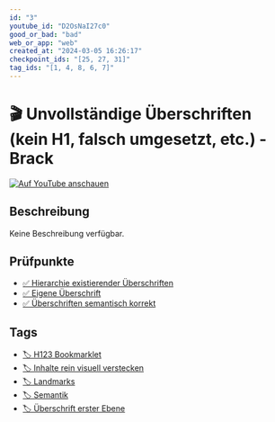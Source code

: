 ```yaml
---
id: "3"
youtube_id: "D2OsNaI27c0"
good_or_bad: "bad"
web_or_app: "web"
created_at: "2024-03-05 16:26:17"
checkpoint_ids: "[25, 27, 31]"
tag_ids: "[1, 4, 8, 6, 7]"
---
```


# 🎬 Unvollständige Überschriften (kein H1, falsch umgesetzt, etc.) - Brack

[![Auf YouTube anschauen](https://img.youtube.com/vi/D2OsNaI27c0/sddefault.jpg)](https://youtu.be/D2OsNaI27c0)

## Beschreibung

Keine Beschreibung verfügbar.

## Prüfpunkte

- [✅ Hierarchie existierender Überschriften](/de/wcag/1.3.1a-ueberschriften-struktur/hierarchie-existierender-ueberschriften)
- [✅ Eigene Überschrift](/de/wcag/1.3.1a-ueberschriften-struktur/eigene-ueberschrift)
- [✅ Überschriften semantisch korrekt](/de/wcag/1.3.1a-ueberschriften-struktur/ueberschriften-semantisch-korrekt)

## Tags

- [🏷️ H123 Bookmarklet](/de/tags/h123-bookmarklet)
- [🏷️ Inhalte rein visuell verstecken](/de/tags/inhalte-rein-visuell-verstecken)
- [🏷️ Landmarks](/de/tags/landmarks)
- [🏷️ Semantik](/de/tags/semantik)
- [🏷️ Überschrift erster Ebene](/de/tags/ueberschrift-erster-ebene)
